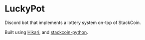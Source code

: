 # LuckyPot

Discord bot that implements a lottery system on-top of StackCoin.

Built using [Hikari](https://www.hikari-py.dev/), and [stackcoin-python](https://github.com/StackCoin/stackcoin-python).

